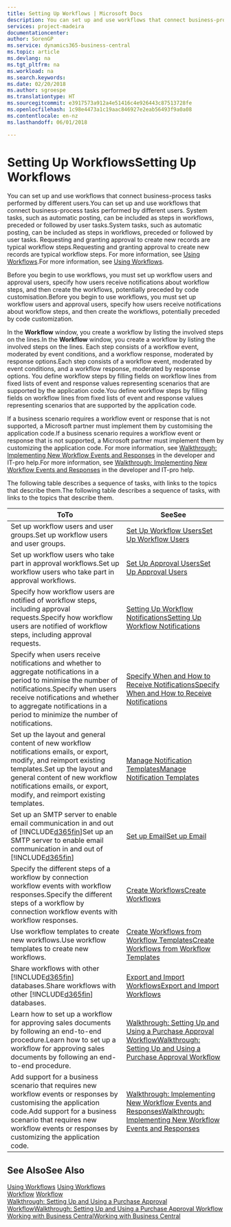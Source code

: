 ```yaml
---
title: Setting Up Workflows | Microsoft Docs
description: You can set up and use workflows that connect business-process tasks performed by different users. System tasks, such as automatic posting, can be included as steps in workflows, preceded or followed by user tasks. Requesting and granting approval to create new records are typical workflow steps.
services: project-madeira
documentationcenter: 
author: SorenGP
ms.service: dynamics365-business-central
ms.topic: article
ms.devlang: na
ms.tgt_pltfrm: na
ms.workload: na
ms.search.keywords: 
ms.date: 02/20/2018
ms.author: sgroespe
ms.translationtype: HT
ms.sourcegitcommit: e3917573a912a4e51416c4e926443c87513728fe
ms.openlocfilehash: 1c98e4473a1c19aac846927e2eab56493f9a0a08
ms.contentlocale: en-nz
ms.lasthandoff: 06/01/2018

---
```

# <a name="setting-up-workflows"></a><span data-ttu-id="962a6-105">Setting Up Workflows</span><span class="sxs-lookup"><span data-stu-id="962a6-105">Setting Up Workflows</span></span>
<span data-ttu-id="962a6-106">You can set up and use workflows that connect business-process tasks performed by different users.</span><span class="sxs-lookup"><span data-stu-id="962a6-106">You can set up and use workflows that connect business-process tasks performed by different users.</span></span> <span data-ttu-id="962a6-107">System tasks, such as automatic posting, can be included as steps in workflows, preceded or followed by user tasks.</span><span class="sxs-lookup"><span data-stu-id="962a6-107">System tasks, such as automatic posting, can be included as steps in workflows, preceded or followed by user tasks.</span></span> <span data-ttu-id="962a6-108">Requesting and granting approval to create new records are typical workflow steps.</span><span class="sxs-lookup"><span data-stu-id="962a6-108">Requesting and granting approval to create new records are typical workflow steps.</span></span> <span data-ttu-id="962a6-109">For more information, see [Using Workflows](across-use-workflows.md).</span><span class="sxs-lookup"><span data-stu-id="962a6-109">For more information, see [Using Workflows](across-use-workflows.md).</span></span>  

 <span data-ttu-id="962a6-110">Before you begin to use workflows, you must set up workflow users and approval users, specify how users receive notifications about workflow steps, and then create the workflows, potentially preceded by code customisation.</span><span class="sxs-lookup"><span data-stu-id="962a6-110">Before you begin to use workflows, you must set up workflow users and approval users, specify how users receive notifications about workflow steps, and then create the workflows, potentially preceded by code customization.</span></span>  

 <span data-ttu-id="962a6-111">In the **Workflow** window, you create a workflow by listing the involved steps on the lines.</span><span class="sxs-lookup"><span data-stu-id="962a6-111">In the **Workflow** window, you create a workflow by listing the involved steps on the lines.</span></span> <span data-ttu-id="962a6-112">Each step consists of a workflow event, moderated by event conditions, and a workflow response, moderated by response options.</span><span class="sxs-lookup"><span data-stu-id="962a6-112">Each step consists of a workflow event, moderated by event conditions, and a workflow response, moderated by response options.</span></span> <span data-ttu-id="962a6-113">You define workflow steps by filling fields on workflow lines from fixed lists of event and response values representing scenarios that are supported by the application code.</span><span class="sxs-lookup"><span data-stu-id="962a6-113">You define workflow steps by filling fields on workflow lines from fixed lists of event and response values representing scenarios that are supported by the application code.</span></span>  

 <span data-ttu-id="962a6-114">If a business scenario requires a workflow event or response that is not supported, a Microsoft partner must implement them by customising the application code.</span><span class="sxs-lookup"><span data-stu-id="962a6-114">If a business scenario requires a workflow event or response that is not supported, a Microsoft partner must implement them by customizing the application code.</span></span> <span data-ttu-id="962a6-115">For more information, see [Walkthrough: Implementing New Workflow Events and Responses](/dynamics-nav/Walkthrough--Implementing-New-Workflow-Events-and-Responses) in the developer and IT-pro help.</span><span class="sxs-lookup"><span data-stu-id="962a6-115">For more information, see [Walkthrough: Implementing New Workflow Events and Responses](/dynamics-nav/Walkthrough--Implementing-New-Workflow-Events-and-Responses) in the developer and IT-pro help.</span></span>

 <span data-ttu-id="962a6-116">The following table describes a sequence of tasks, with links to the topics that describe them.</span><span class="sxs-lookup"><span data-stu-id="962a6-116">The following table describes a sequence of tasks, with links to the topics that describe them.</span></span>  

|<span data-ttu-id="962a6-117">**To**</span><span class="sxs-lookup"><span data-stu-id="962a6-117">**To**</span></span>|<span data-ttu-id="962a6-118">**See**</span><span class="sxs-lookup"><span data-stu-id="962a6-118">**See**</span></span>|  
|------------|-------------|  
|<span data-ttu-id="962a6-119">Set up workflow users and user groups.</span><span class="sxs-lookup"><span data-stu-id="962a6-119">Set up workflow users and user groups.</span></span>|[<span data-ttu-id="962a6-120">Set Up Workflow Users</span><span class="sxs-lookup"><span data-stu-id="962a6-120">Set Up Workflow Users</span></span>](across-how-to-set-up-workflow-users.md)|  
|<span data-ttu-id="962a6-121">Set up workflow users who take part in approval workflows.</span><span class="sxs-lookup"><span data-stu-id="962a6-121">Set up workflow users who take part in approval workflows.</span></span>|[<span data-ttu-id="962a6-122">Set Up Approval Users</span><span class="sxs-lookup"><span data-stu-id="962a6-122">Set Up Approval Users</span></span>](across-how-to-set-up-approval-users.md)|  
|<span data-ttu-id="962a6-123">Specify how workflow users are notified of workflow steps, including approval requests.</span><span class="sxs-lookup"><span data-stu-id="962a6-123">Specify how workflow users are notified of workflow steps, including approval requests.</span></span>|[<span data-ttu-id="962a6-124">Setting Up Workflow Notifications</span><span class="sxs-lookup"><span data-stu-id="962a6-124">Setting Up Workflow Notifications</span></span>](across-setting-up-workflow-notifications.md)|  
|<span data-ttu-id="962a6-125">Specify when users receive notifications and whether to aggregate notifications in a period to minimise the number of notifications.</span><span class="sxs-lookup"><span data-stu-id="962a6-125">Specify when users receive notifications and whether to aggregate notifications in a period to minimize the number of notifications.</span></span>|[<span data-ttu-id="962a6-126">Specify When and How to Receive Notifications</span><span class="sxs-lookup"><span data-stu-id="962a6-126">Specify When and How to Receive Notifications</span></span>](across-how-to-specify-when-and-how-to-receive-notifications.md)|  
|<span data-ttu-id="962a6-127">Set up the layout and general content of new workflow notifications emails, or export, modify, and reimport existing templates.</span><span class="sxs-lookup"><span data-stu-id="962a6-127">Set up the layout and general content of new workflow notifications emails, or export, modify, and reimport existing templates.</span></span>|[<span data-ttu-id="962a6-128">Manage Notification Templates</span><span class="sxs-lookup"><span data-stu-id="962a6-128">Manage Notification Templates</span></span>](across-how-to-manage-notification-templates.md)|  
|<span data-ttu-id="962a6-129">Set up an SMTP server to enable email communication in and out of [!INCLUDE[d365fin](includes/d365fin_md.md)]</span><span class="sxs-lookup"><span data-stu-id="962a6-129">Set up an SMTP server to enable email communication in and out of [!INCLUDE[d365fin](includes/d365fin_md.md)]</span></span>|[<span data-ttu-id="962a6-130">Set up Email</span><span class="sxs-lookup"><span data-stu-id="962a6-130">Set up Email</span></span>](admin-how-setup-email.md)|
|<span data-ttu-id="962a6-131">Specify the different steps of a workflow by connection workflow events with workflow responses.</span><span class="sxs-lookup"><span data-stu-id="962a6-131">Specify the different steps of a workflow by connection workflow events with workflow responses.</span></span>|[<span data-ttu-id="962a6-132">Create Workflows</span><span class="sxs-lookup"><span data-stu-id="962a6-132">Create Workflows</span></span>](across-how-to-create-workflows.md)|  
|<span data-ttu-id="962a6-133">Use workflow templates to create new workflows.</span><span class="sxs-lookup"><span data-stu-id="962a6-133">Use workflow templates to create new workflows.</span></span>|[<span data-ttu-id="962a6-134">Create Workflows from Workflow Templates</span><span class="sxs-lookup"><span data-stu-id="962a6-134">Create Workflows from Workflow Templates</span></span>](across-how-to-create-workflows-from-workflow-templates.md)|  
|<span data-ttu-id="962a6-135">Share workflows with other [!INCLUDE[d365fin](includes/d365fin_md.md)] databases.</span><span class="sxs-lookup"><span data-stu-id="962a6-135">Share workflows with other [!INCLUDE[d365fin](includes/d365fin_md.md)] databases.</span></span>|[<span data-ttu-id="962a6-136">Export and Import Workflows</span><span class="sxs-lookup"><span data-stu-id="962a6-136">Export and Import Workflows</span></span>](across-how-to-export-and-import-workflows.md)|  
|<span data-ttu-id="962a6-137">Learn how to set up a workflow for approving sales documents by following an end-to-end procedure.</span><span class="sxs-lookup"><span data-stu-id="962a6-137">Learn how to set up a workflow for approving sales documents by following an end-to-end procedure.</span></span>|[<span data-ttu-id="962a6-138">Walkthrough: Setting Up and Using a Purchase Approval Workflow</span><span class="sxs-lookup"><span data-stu-id="962a6-138">Walkthrough: Setting Up and Using a Purchase Approval Workflow</span></span>](walkthrough-setting-up-and-using-a-purchase-approval-workflow.md)|  
|<span data-ttu-id="962a6-139">Add support for a business scenario that requires new workflow events or responses by customising the application code.</span><span class="sxs-lookup"><span data-stu-id="962a6-139">Add support for a business scenario that requires new workflow events or responses by customizing the application code.</span></span>|[<span data-ttu-id="962a6-140">Walkthrough: Implementing New Workflow Events and Responses</span><span class="sxs-lookup"><span data-stu-id="962a6-140">Walkthrough: Implementing New Workflow Events and Responses</span></span>](/dynamics-nav/Walkthrough--Implementing-New-Workflow-Events-and-Responses)|  

## <a name="see-also"></a><span data-ttu-id="962a6-141">See Also</span><span class="sxs-lookup"><span data-stu-id="962a6-141">See Also</span></span>  
 <span data-ttu-id="962a6-142">[Using Workflows](across-use-workflows.md) </span><span class="sxs-lookup"><span data-stu-id="962a6-142">[Using Workflows](across-use-workflows.md) </span></span>  
 <span data-ttu-id="962a6-143">[Workflow](across-workflow.md) </span><span class="sxs-lookup"><span data-stu-id="962a6-143">[Workflow](across-workflow.md) </span></span>  
 [<span data-ttu-id="962a6-144">Walkthrough: Setting Up and Using a Purchase Approval Workflow</span><span class="sxs-lookup"><span data-stu-id="962a6-144">Walkthrough: Setting Up and Using a Purchase Approval Workflow</span></span>](walkthrough-setting-up-and-using-a-purchase-approval-workflow.md)  
 [<span data-ttu-id="962a6-145">Working with Business Central</span><span class="sxs-lookup"><span data-stu-id="962a6-145">Working with Business Central</span></span>](ui-work-product.md)

